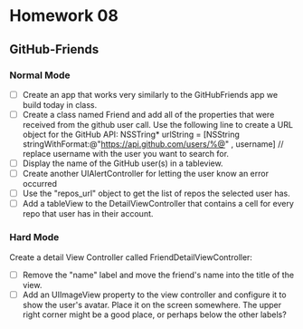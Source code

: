 # Homework 08

## GitHub-Friends

### Normal Mode
* [ ] Create an app that works very similarly to the GitHubFriends app we build today in class.
* [ ] Create a class named Friend and add all of the properties that were received from the github user call. Use the following line to create a URL object for the GitHub API: NSSTring* urlString = [NSString stringWithFormat:@"https://api.github.com/users/%@" , username] // replace username with the user you want to search for.
* [ ] Display the name of the GitHub user(s) in a tableview.
* [ ] Create another UIAlertController for letting the user know an error occurred
* [ ] Use the "repos_url" object to get the list of repos the selected user has.
* [ ] Add a tableView to the DetailViewController that contains a cell for every repo that user has in their account.

### Hard Mode
Create a detail View Controller called FriendDetailViewController:

* [ ] Remove the "name" label and move the friend's name into the title of the view.
* [ ] Add an UIImageView property to the view controller and configure it to show the user's avatar. Place it on the screen somewhere. The upper right corner might be a good place, or perhaps below the other labels?